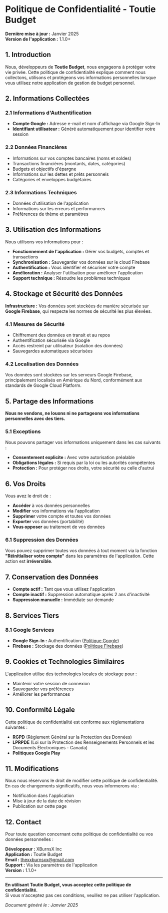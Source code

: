 # Politique de Confidentialité - Toutie Budget

**Dernière mise à jour :** Janvier 2025  
**Version de l'application :** 1.1.0+

## 1. Introduction

Nous, développeurs de **Toutie Budget**, nous engageons à protéger votre vie privée. Cette politique de confidentialité explique comment nous collectons, utilisons et protégeons vos informations personnelles lorsque vous utilisez notre application de gestion de budget personnel.

## 2. Informations Collectées

### 2.1 Informations d'Authentification
- **Compte Google :** Adresse e-mail et nom d'affichage via Google Sign-In
- **Identifiant utilisateur :** Généré automatiquement pour identifier votre session

### 2.2 Données Financières
- Informations sur vos comptes bancaires (noms et soldes)
- Transactions financières (montants, dates, catégories)
- Budgets et objectifs d'épargne
- Informations sur les dettes et prêts personnels
- Catégories et enveloppes budgétaires

### 2.3 Informations Techniques
- Données d'utilisation de l'application
- Informations sur les erreurs et performances
- Préférences de thème et paramètres

## 3. Utilisation des Informations

Nous utilisons vos informations pour :
- **Fonctionnement de l'application :** Gérer vos budgets, comptes et transactions
- **Synchronisation :** Sauvegarder vos données sur le cloud Firebase
- **Authentification :** Vous identifier et sécuriser votre compte
- **Amélioration :** Analyser l'utilisation pour améliorer l'application
- **Support technique :** Résoudre les problèmes techniques

## 4. Stockage et Sécurité des Données

**Infrastructure :** Vos données sont stockées de manière sécurisée sur **Google Firebase**, qui respecte les normes de sécurité les plus élevées.

### 4.1 Mesures de Sécurité
- Chiffrement des données en transit et au repos
- Authentification sécurisée via Google
- Accès restreint par utilisateur (isolation des données)
- Sauvegardes automatiques sécurisées

### 4.2 Localisation des Données
Vos données sont stockées sur les serveurs Google Firebase, principalement localisés en Amérique du Nord, conformément aux standards de Google Cloud Platform.

## 5. Partage des Informations

**Nous ne vendons, ne louons ni ne partageons vos informations personnelles avec des tiers.**

### 5.1 Exceptions
Nous pouvons partager vos informations uniquement dans les cas suivants :
- **Consentement explicite :** Avec votre autorisation préalable
- **Obligations légales :** Si requis par la loi ou les autorités compétentes
- **Protection :** Pour protéger nos droits, votre sécurité ou celle d'autrui

## 6. Vos Droits

Vous avez le droit de :
- **Accéder** à vos données personnelles
- **Modifier** vos informations via l'application
- **Supprimer** votre compte et toutes vos données
- **Exporter** vos données (portabilité)
- **Vous opposer** au traitement de vos données

### 6.1 Suppression des Données
Vous pouvez supprimer toutes vos données à tout moment via la fonction **"Réinitialiser votre compte"** dans les paramètres de l'application. Cette action est **irréversible**.

## 7. Conservation des Données

- **Compte actif :** Tant que vous utilisez l'application
- **Compte inactif :** Suppression automatique après 2 ans d'inactivité
- **Suppression manuelle :** Immédiate sur demande

## 8. Services Tiers

### 8.1 Google Services
- **Google Sign-In :** Authentification ([Politique Google](https://policies.google.com/privacy))
- **Firebase :** Stockage des données ([Politique Firebase](https://firebase.google.com/support/privacy))

## 9. Cookies et Technologies Similaires

L'application utilise des technologies locales de stockage pour :
- Maintenir votre session de connexion
- Sauvegarder vos préférences
- Améliorer les performances

## 10. Conformité Légale

Cette politique de confidentialité est conforme aux réglementations suivantes :
- **RGPD** (Règlement Général sur la Protection des Données)
- **LPRPDE** (Loi sur la Protection des Renseignements Personnels et les Documents Électroniques - Canada)
- **Politiques Google Play**

## 11. Modifications

Nous nous réservons le droit de modifier cette politique de confidentialité. En cas de changements significatifs, nous vous informerons via :
- Notification dans l'application
- Mise à jour de la date de révision
- Publication sur cette page

## 12. Contact

Pour toute question concernant cette politique de confidentialité ou vos données personnelles :

**Développeur :** XBurnsX Inc  
**Application :** Toutie Budget  
**Email :** thexxburnsxx@gmail.com  
**Support :** Via les paramètres de l'application  
**Version :** 1.1.0+

---

**En utilisant Toutie Budget, vous acceptez cette politique de confidentialité.**  
Si vous n'acceptez pas ces conditions, veuillez ne pas utiliser l'application.

*Document généré le : Janvier 2025* 